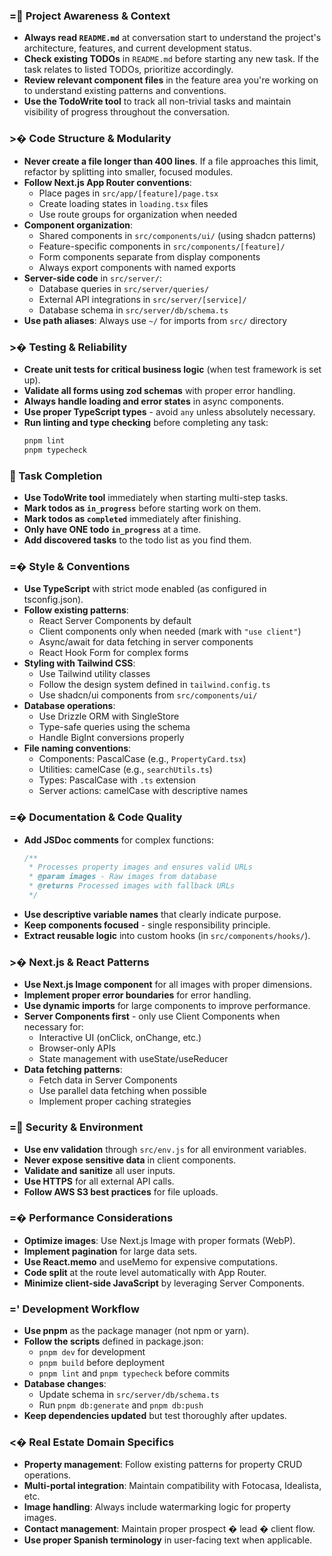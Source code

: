 ### = Project Awareness & Context
- **Always read `README.md`** at conversation start to understand the project's architecture, features, and current development status.
- **Check existing TODOs** in `README.md` before starting any new task. If the task relates to listed TODOs, prioritize accordingly.
- **Review relevant component files** in the feature area you're working on to understand existing patterns and conventions.
- **Use the TodoWrite tool** to track all non-trivial tasks and maintain visibility of progress throughout the conversation.

### >� Code Structure & Modularity
- **Never create a file longer than 400 lines**. If a file approaches this limit, refactor by splitting into smaller, focused modules.
- **Follow Next.js App Router conventions**:
  - Place pages in `src/app/[feature]/page.tsx`
  - Create loading states in `loading.tsx` files
  - Use route groups for organization when needed
- **Component organization**:
  - Shared components in `src/components/ui/` (using shadcn patterns)
  - Feature-specific components in `src/components/[feature]/`
  - Form components separate from display components
  - Always export components with named exports
- **Server-side code** in `src/server/`:
  - Database queries in `src/server/queries/`
  - External API integrations in `src/server/[service]/`
  - Database schema in `src/server/db/schema.ts`
- **Use path aliases**: Always use `~/` for imports from `src/` directory

### >� Testing & Reliability
- **Create unit tests for critical business logic** (when test framework is set up).
- **Validate all forms using zod schemas** with proper error handling.
- **Always handle loading and error states** in async components.
- **Use proper TypeScript types** - avoid `any` unless absolutely necessary.
- **Run linting and type checking** before completing any task:
  ```bash
  pnpm lint
  pnpm typecheck
  ```

###  Task Completion
- **Use TodoWrite tool** immediately when starting multi-step tasks.
- **Mark todos as `in_progress`** before starting work on them.
- **Mark todos as `completed`** immediately after finishing.
- **Only have ONE todo `in_progress`** at a time.
- **Add discovered tasks** to the todo list as you find them.

### =� Style & Conventions
- **Use TypeScript** with strict mode enabled (as configured in tsconfig.json).
- **Follow existing patterns**:
  - React Server Components by default
  - Client components only when needed (mark with `"use client"`)
  - Async/await for data fetching in server components
  - React Hook Form for complex forms
- **Styling with Tailwind CSS**:
  - Use Tailwind utility classes
  - Follow the design system defined in `tailwind.config.ts`
  - Use shadcn/ui components from `src/components/ui/`
- **Database operations**:
  - Use Drizzle ORM with SingleStore
  - Type-safe queries using the schema
  - Handle BigInt conversions properly
- **File naming conventions**:
  - Components: PascalCase (e.g., `PropertyCard.tsx`)
  - Utilities: camelCase (e.g., `searchUtils.ts`)
  - Types: PascalCase with `.ts` extension
  - Server actions: camelCase with descriptive names

### =� Documentation & Code Quality
- **Add JSDoc comments** for complex functions:
  ```typescript
  /**
   * Processes property images and ensures valid URLs
   * @param images - Raw images from database
   * @returns Processed images with fallback URLs
   */
  ```
- **Use descriptive variable names** that clearly indicate purpose.
- **Keep components focused** - single responsibility principle.
- **Extract reusable logic** into custom hooks (in `src/components/hooks/`).

### >� Next.js & React Patterns
- **Use Next.js Image component** for all images with proper dimensions.
- **Implement proper error boundaries** for error handling.
- **Use dynamic imports** for large components to improve performance.
- **Server Components first** - only use Client Components when necessary for:
  - Interactive UI (onClick, onChange, etc.)
  - Browser-only APIs
  - State management with useState/useReducer
- **Data fetching patterns**:
  - Fetch data in Server Components
  - Use parallel data fetching when possible
  - Implement proper caching strategies

### = Security & Environment
- **Use env validation** through `src/env.js` for all environment variables.
- **Never expose sensitive data** in client components.
- **Validate and sanitize** all user inputs.
- **Use HTTPS** for all external API calls.
- **Follow AWS S3 best practices** for file uploads.

### =� Performance Considerations
- **Optimize images**: Use Next.js Image with proper formats (WebP).
- **Implement pagination** for large data sets.
- **Use React.memo** and useMemo for expensive computations.
- **Code split** at the route level automatically with App Router.
- **Minimize client-side JavaScript** by leveraging Server Components.

### =' Development Workflow
- **Use pnpm** as the package manager (not npm or yarn).
- **Follow the scripts** defined in package.json:
  - `pnpm dev` for development
  - `pnpm build` before deployment
  - `pnpm lint` and `pnpm typecheck` before commits
- **Database changes**:
  - Update schema in `src/server/db/schema.ts`
  - Run `pnpm db:generate` and `pnpm db:push`
- **Keep dependencies updated** but test thoroughly after updates.

### <� Real Estate Domain Specifics
- **Property management**: Follow existing patterns for property CRUD operations.
- **Multi-portal integration**: Maintain compatibility with Fotocasa, Idealista, etc.
- **Image handling**: Always include watermarking logic for property images.
- **Contact management**: Maintain proper prospect � lead � client flow.
- **Use proper Spanish terminology** in user-facing text when applicable.